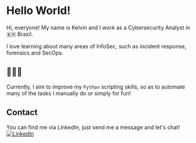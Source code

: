 # Hello World!

Hi, everyone! My name is Kelvin and I work as a Cybersecurity Analyst in :brazil: Brazil.

I love learning about many areas of InfoSec, such as incident response, forensics and SecOps.

## :closed_book::green_book::blue_book:

Currently, I aim to improve my ```Python``` scripting skills, so as to automate many of the tasks I manually do or simply for fun!

## Contact

You can find me via LinkedIn, just send me a message and let's chat!
[![LinkedIn](https://img.shields.io/badge/connect-%230077B5.svg?&style=for-the-badge&logo=linkedin)](https://www.linkedin.com/in/kelvin-f-milach/)
